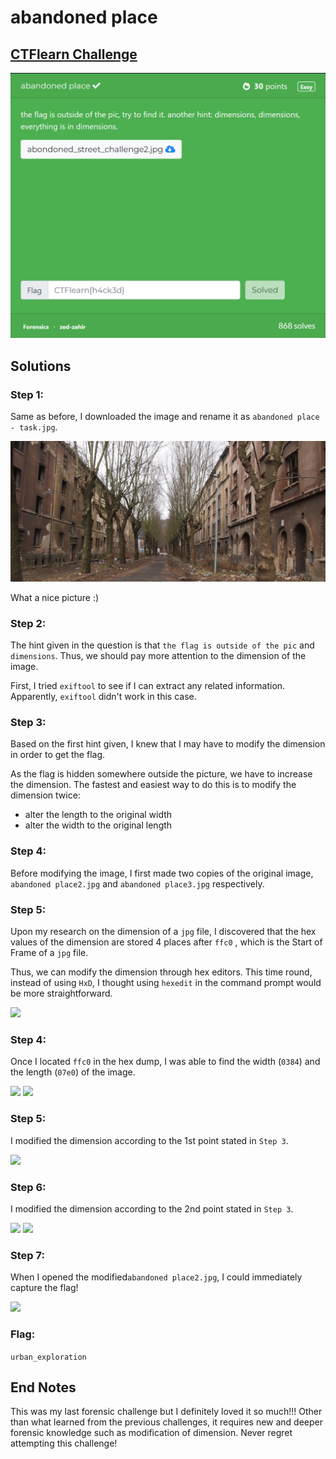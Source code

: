 # abandoned place

## [CTFlearn Challenge](https://ctflearn.com/challenge/1000)
<img src="abandoned place - solved.png">

## Solutions
### Step 1:
Same as before, I downloaded the image and rename it as ```abandoned place - task.jpg```. 

<img src="abandoned place - task.jpg">

What a nice picture :)

### Step 2: 
The hint given in the question is that ```the flag is outside of the pic``` and ```dimensions```. Thus, we should pay more attention to the dimension of the image. 

First, I tried ```exiftool``` to see if I can extract any related information. Apparently, ```exiftool``` didn't work in this case. 

### Step 3: 
Based on the first hint given, I knew that I may have to modify the dimension in order to get the flag.

As the flag is hidden somewhere outside the picture, we have to increase the dimension. The fastest and easiest way to do this is to modify the dimension twice: 
- alter the length to the original width
- alter the width to the original length

### Step 4: 
Before modifying the image, I first made two copies of the original image, 
```abandoned place2.jpg``` and ```abandoned place3.jpg``` respectively. 

### Step 5: 
Upon my research on the dimension of a ```jpg``` file, I discovered that the hex values of the dimension are stored 4 places after ```ffc0``` , which is the Start of Frame of a ```jpg``` file. 

Thus, we can modify the dimension through hex editors. This time round, instead of using ```HxD```, I thought using ```hexedit``` in the command prompt would be more straightforward.  

<img src="abandoned place - 1.png">

### Step 4: 
Once I located ```ffc0``` in the hex dump, I was able to find the width (```0384```) and the length (```07e0```) of the image.

<img src="abandoned place - 2.png">
<img src="abandoned place - 3.png">

### Step 5: 
I modified the dimension according to the 1st point stated in ```Step 3```. 

<img src="abandoned place - 4.png">

### Step 6: 
I modified the dimension according to the 2nd point stated in ```Step 3```. 

<img src="abandoned place - 5.png">
<img src="abandoned place - 6.png">

### Step 7: 
When I opened the modified```abandoned place2.jpg```, I could immediately capture the flag!

<img src="abandoned place2.jpg">

### Flag: 
```urban_exploration```

## End Notes
This was my last forensic challenge but I definitely loved it so much!!! Other than what learned from the previous challenges, it requires new and deeper forensic knowledge such as modification of dimension. Never regret attempting this challenge!

